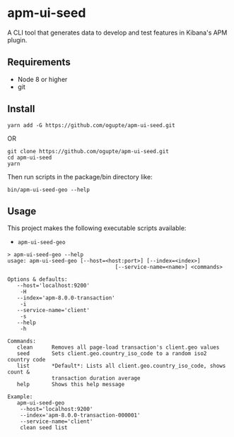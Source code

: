 # apm-ui-seed
A CLI tool that generates data to develop and test features in Kibana's APM plugin.

## Requirements
- Node 8 or higher
- git

## Install 
```
yarn add -G https://github.com/ogupte/apm-ui-seed.git
```

OR

```
git clone https://github.com/ogupte/apm-ui-seed.git
cd apm-ui-seed
yarn
```
Then run scripts in the package/bin directory like:
```
bin/apm-ui-seed-geo --help
```

## Usage
This project makes the following executable scripts available:
- `apm-ui-seed-geo`

```
> apm-ui-seed-geo --help
usage: apm-ui-seed-geo [--host=<host:port>] [--index=<index>]
                                  [--service-name=<name>] <commands>

Options & defaults:
   --host='localhost:9200'
    -H
   --index='apm-8.0.0-transaction'
    -i
   --service-name='client'
    -s
   --help
    -h

Commands:
   clean      Removes all page-load transaction's client.geo values
   seed       Sets client.geo.country_iso_code to a random iso2 country code
   list       *Default*: Lists all client.geo.country_iso_code, shows count &
              transaction duration average
   help       Shows this help message

Example:
   apm-ui-seed-geo
    --host='localhost:9200'
    --index='apm-8.0.0-transaction-000001'
    --service-name='client'
    clean seed list
```
